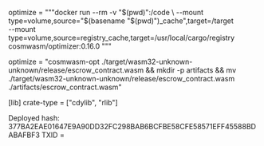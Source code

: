 optimize = """docker run --rm -v "$(pwd)":/code \
  --mount type=volume,source="$(basename "$(pwd)")_cache",target=/target \
  --mount type=volume,source=registry_cache,target=/usr/local/cargo/registry \
  cosmwasm/optimizer:0.16.0
"""

optimize = "cosmwasm-opt ./target/wasm32-unknown-unknown/release/escrow_contract.wasm && mkdir -p artifacts && mv ./target/wasm32-unknown-unknown/release/escrow_contract.wasm ./artifacts/escrow_contract.wasm"

[lib]
crate-type = ["cdylib", "rlib"]


Deployed hash: 377BA2EAE01647E9A90DD32FC298BAB6BCFBE58CFE58571EFF45588BDABAFBF3
TXID = 
